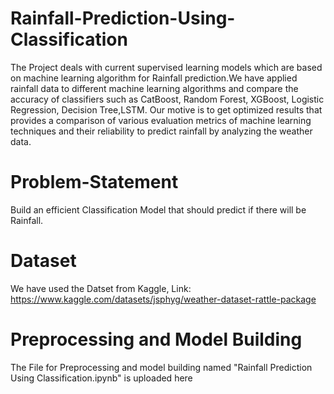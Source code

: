# Rainfall-Prediction-Using-Classification

The Project deals with current supervised learning models which are based on machine learning algorithm for Rainfall prediction.We have applied rainfall data to different machine learning algorithms and compare the accuracy of classifiers such as CatBoost, Random Forest, XGBoost, Logistic Regression, Decision Tree,LSTM. Our motive is to get optimized results that provides a comparison of various evaluation metrics of  machine learning techniques and their reliability to predict rainfall by analyzing the weather data.

# Problem-Statement

Build an efficient Classification Model that should predict if there will be Rainfall.

# Dataset

We have used the Datset from Kaggle, Link: https://www.kaggle.com/datasets/jsphyg/weather-dataset-rattle-package

# Preprocessing and Model Building

The File for Preprocessing and model building named "Rainfall Prediction Using Classification.ipynb" is uploaded here
